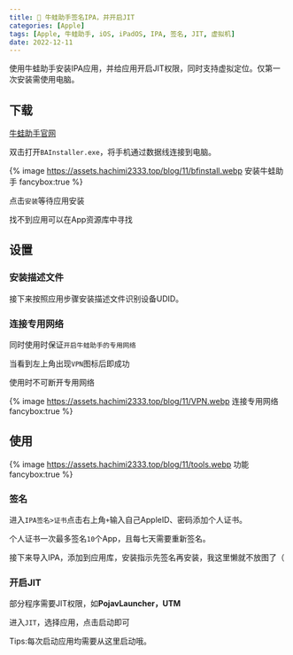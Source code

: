 ```yaml
---
title: 📱 牛蛙助手签名IPA，并开启JIT
categories: [Apple]
tags: [Apple, 牛蛙助手, iOS, iPadOS, IPA, 签名, JIT, 虚拟机]
date: 2022-12-11
---
```


使用牛蛙助手安装IPA应用，并给应用开启JIT权限，同时支持虚拟定位。仅第一次安装需使用电脑。

<!-- more -->

## 下载

[牛蛙助手官网](https://ios222.com/)

双击打开`BAInstaller.exe`，将手机通过数据线连接到电脑。

{% image https://assets.hachimi2333.top/blog/11/bfinstall.webp 安装牛蛙助手 fancybox:true %}

点击`安装`等待应用安装

找不到应用可以在App资源库中寻找

## 设置

### 安装描述文件

接下来按照应用步骤安装描述文件识别设备UDID。

### 连接专用网络

同时使用时保证`开启牛蛙助手的专用网络`

当看到左上角出现`VPN`图标后即成功

使用时不可断开专用网络

{% image https://assets.hachimi2333.top/blog/11/VPN.webp 连接专用网络 fancybox:true %}

## 使用

{% image https://assets.hachimi2333.top/blog/11/tools.webp 功能 fancybox:true %}

### 签名

进入`IPA签名>证书`点击右上角`+`输入自己AppleID、密码添加个人证书。

个人证书一次最多签名`10`个App，且每七天需要重新签名。

接下来导入IPA，添加到应用库，安装指示先签名再安装，我这里懒就不放图了（

### 开启JIT

部分程序需要JIT权限，如**PojavLauncher，UTM**

进入`JIT`，选择应用，点击启动即可

Tips:每次启动应用均需要从这里启动哦。